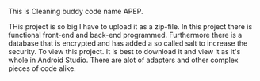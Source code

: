 This is Cleaning buddy code name APEP.

THis project is so big I have to upload it as a zip-file. 
In this project there is functional front-end and back-end programmed. Furthermore there is a database that is encrypted and has added a so called salt to increase the security.
To view this project. It is best to download it and view it as it's whole in Android Studio. There are alot of adapters and other complex pieces of code alike.
